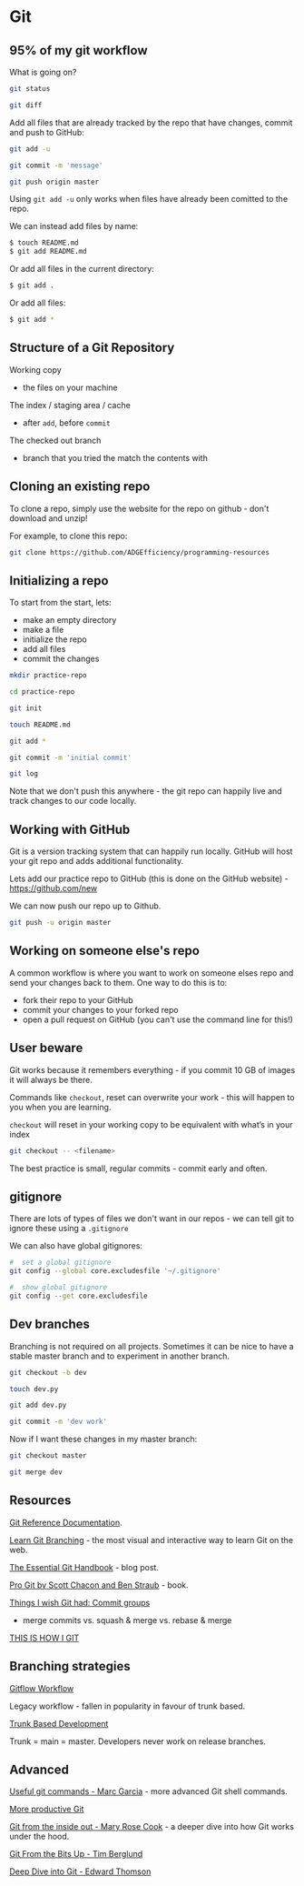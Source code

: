 # Git

## 95% of my git workflow

What is going on?

```bash
git status

git diff
```

Add all files that are already tracked by the repo that have changes, commit and push to GitHub:

```bash
git add -u

git commit -m 'message'

git push origin master
```

Using `git add -u` only works when files have already been comitted to the repo.

We can instead add files by name:

```bash
$ touch README.md
$ git add README.md
```

Or add all files in the current directory:

```bash
$ git add .
```

Or add all files:

```bash
$ git add *
```

## Structure of a Git Repository

Working copy
- the files on your machine

The index / staging area / cache
- after `add`, before `commit`

The checked out branch
- branch that you tried the match the contents with

## Cloning an existing repo

To clone a repo, simply use the website for the repo on github - don't download and unzip!

For example, to clone this repo:

```bash
git clone https://github.com/ADGEfficiency/programming-resources
```

## Initializing a repo

To start from the start, lets:
- make an empty directory
- make a file
- initialize the repo
- add all files
- commit the changes

```bash
mkdir practice-repo

cd practice-repo

git init

touch README.md

git add *

git commit -m 'initial commit'

git log
```

Note that we don't push this anywhere - the git repo can happily live and track changes to our code locally.

## Working with GitHub

Git is a version tracking system that can happily run locally.  GitHub will host your git repo and adds additional functionality.

Lets add our practice repo to GitHub (this is done on the GitHub website) - https://github.com/new

We can now push our repo up to Github.

```bash
git push -u origin master
```

## Working on someone else's repo

A common workflow is where you want to work on someone elses repo and send your changes back to them.  One way to do this is to:
- fork their repo to your GitHub
- commit your changes to your forked repo
- open a pull request on GitHub (you can't use the command line for this!)

## User beware

Git works because it remembers everything - if you commit 10 GB of images it will always be there.

Commands like `checkout`, reset can overwrite your work - this will happen to you when you are learning.

`checkout` will reset <filename> in your working copy to be equivalent with what’s in your index

```bash
git checkout -- <filename>
```

The best practice is small, regular commits - commit early and often.

## gitignore

There are lots of types of files we don't want in our repos - we can tell git to ignore these using a `.gitignore`

We can also have global gitignores:

```bash
#  set a global gitignore
git config --global core.excludesfile '~/.gitignore'

#  show global gitignore
git config --get core.excludesfile
```

## Dev branches

Branching is not required on all projects.  Sometimes it can be nice to have a stable master branch and to experiment in another branch.

```bash
git checkout -b dev

touch dev.py

git add dev.py

git commit -m 'dev work'
```

Now if I want these changes in my master branch:

```bash
git checkout master

git merge dev
```

## Resources

[Git Reference Documentation](https://git-scm.com/docs).

[Learn Git Branching](https://learngitbranching.js.org/) - the most visual and interactive way to learn Git on the web.

[The Essential Git Handbook](https://medium.freecodecamp.org/the-essential-git-handbook-a1cf77ed11b5) - blog post.

[Pro Git by Scott Chacon and Ben Straub](https://git-scm.com/book/en/v2) - book.

[Things I wish Git had: Commit groups](http://blog.danieljanus.pl/2021/07/01/commit-groups/)

- merge commits vs. squash & merge vs. rebase & merge

[THIS IS HOW I GIT](https://daniel.haxx.se/blog/2020/11/09/this-is-how-i-git/)


## Branching strategies

[Gitflow Workflow](https://www.atlassian.com/git/tutorials/comparing-workflows/gitflow-workflow)

Legacy workflow - fallen in popularity in favour of trunk based.

[Trunk Based Development](https://trunkbaseddevelopment.com/)

Trunk = main = master.  Developers never work on release branches.


## Advanced

[Useful git commands - Marc Garcia](https://datapythonista.me/blog/useful-git-commands.html) - more advanced Git shell commands.

[More productive Git](https://increment.com/open-source/more-productive-git/)

[Git from the inside out - Mary Rose Cook](https://codewords.recurse.com/issues/two/git-from-the-inside-out) - a deeper dive into how Git works under the hood.

[Git From the Bits Up - Tim Berglund](https://www.youtube.com/watch?v=MYP56QJpDr4)

[Deep Dive into Git - Edward Thomson](https://www.youtube.com/watch?v=dBSHLb1B8sw)
